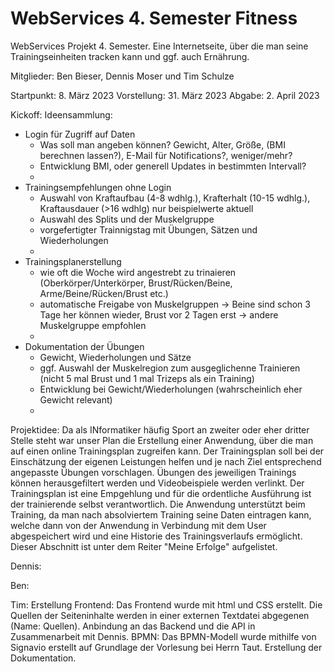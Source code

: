 # WebServices 4. Semester Fitness
WebServices Projekt 4. Semester. Eine Internetseite, über die man seine Trainingseinheiten tracken kann und ggf. auch Ernährung.

Mitglieder: Ben Bieser, Dennis Moser und Tim Schulze

Startpunkt:   8. März 2023
Vorstellung:  31. März 2023
Abgabe:       2. April 2023

Kickoff:
Ideensammlung:
  - Login für Zugriff auf Daten
    - Was soll man angeben können? Gewicht, Alter, Größe, (BMI berechnen lassen?), E-Mail für Notifications?, weniger/mehr?
    - Entwicklung BMI, oder generell Updates in bestimmten Intervall?
    - 
  - Trainingsempfehlungen ohne Login 
    - Auswahl von Kraftaufbau (4-8 wdhlg.), Krafterhalt (10-15 wdhlg.), Kraftausdauer (>16 wdhlg) nur beispielwerte aktuell
    - Auswahl des Splits und der Muskelgruppe
    - vorgefertigter Trainnigstag mit Übungen, Sätzen und Wiederholungen 
    - 
  - Trainingsplanerstellung
    - wie oft die Woche wird angestrebt zu trinaieren (Oberkörper/Unterkörper, Brust/Rücken/Beine, Arme/Beine/Rücken/Brust etc.)
    - automatische Freigabe von Muskelgruppen -> Beine sind schon 3 Tage her können wieder, Brust vor 2 Tagen erst -> andere Muskelgruppe empfohlen
    - 
  - Dokumentation der Übungen
    - Gewicht, Wiederholungen und Sätze
    - ggf. Auswahl der Muskelregion zum ausgeglichenne Trainieren (nicht 5 mal Brust und 1 mal Trizeps als ein Training)
    - Entwicklung bei Gewicht/Wiederholungen (wahrscheinlich eher Gewicht relevant)
    - 

Projektidee:
Da als INformatiker häufig Sport an zweiter oder eher dritter Stelle steht war unser Plan die Erstellung einer Anwendung, über die man auf einen online Trainingsplan zugreifen kann. Der Trainingsplan soll bei der Einschätzung der eigenen Leistungen helfen und je nach Ziel entsprechend angepasste Übungen vorschlagen. Übungen des jeweiligen Trainings können herausgefiltert werden und Videobeispiele werden verlinkt. Der Trainingsplan ist eine Empgehlung und für die ordentliche Ausführung ist der trainierende selbst verantwortlich. 
Die Anwendung unterstützt beim Training, da man nach absolviertem Training seine Daten eintragen kann, welche dann von der Anwendung in Verbindung mit dem User abgespeichert wird und eine Historie des Trainingsverlaufs ermöglicht. Dieser Abschnitt ist unter dem Reiter "Meine Erfolge" aufgelistet. 


Dennis:


Ben:


Tim: 
Erstellung Frontend:
Das Frontend wurde mit html und CSS erstellt. Die Quellen der Seiteninhalte werden in einer externen Textdatei abgegenen (Name: Quellen). Anbindung an das Backend und die API in Zusammenarbeit mit Dennis.
BPMN: 
Das BPMN-Modell wurde mithilfe von Signavio erstellt auf Grundlage der Vorlesung bei Herrn Taut.
Erstellung der Dokumentation.

